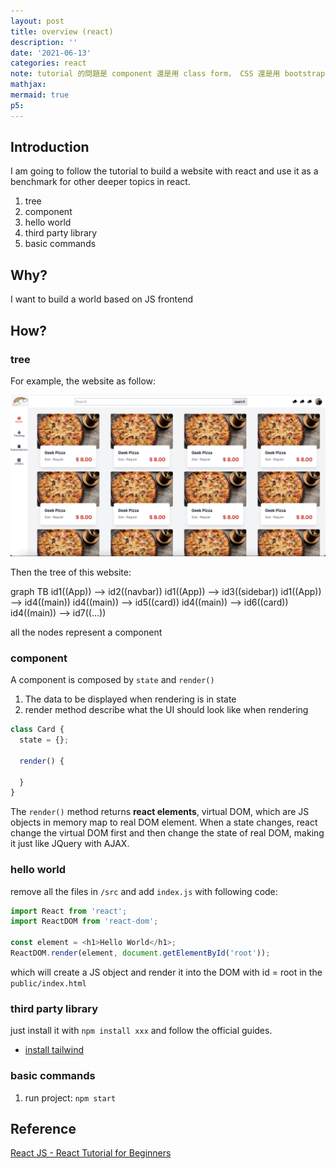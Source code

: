 ```yaml
---
layout: post
title: overview (react)
description: ''
date: '2021-06-13'
categories: react
note: tutorial 的問題是 component 還是用 class form， CSS 還是用 bootstrap
mathjax:
mermaid: true
p5:
---
```


## Introduction

I am going to follow the tutorial to build a website with react and use it as a benchmark for other deeper topics in react.

1. tree
2. component
3. hello world
4. third party library
5. basic commands

## Why?

I want to build a world based on JS frontend

## How?

### tree

For example, the website as follow:

<img src="/assets/img/react_basic_layout_what.png" alt="react_basic_layout_what">

Then the tree of this website:

<div class="mermaid">
graph TB
  id1((App)) --> id2((navbar))
  id1((App)) --> id3((sidebar))
  id1((App)) --> id4((main))
  id4((main)) --> id5((card))
  id4((main)) --> id6((card))
  id4((main)) --> id7((...))
</div>

all the nodes represent a component

### component

A component is composed by `state` and `render()`

1. The data to be displayed when rendering is in state
2. render method describe what the UI should look like when rendering

```javascript
class Card {
  state = {};

  render() {
    
  }
}
```

The `render()` method returns **react elements**, virtual DOM, which are JS objects in memory map to real DOM element. When a state changes, react change the virtual DOM first and then change the state of real DOM, making it just like JQuery with AJAX.

### hello world

remove all the files in `/src` and add `index.js` with following code:

```javascript
import React from 'react';
import ReactDOM from 'react-dom';

const element = <h1>Hello World</h1>;
ReactDOM.render(element, document.getElementById('root'));
```

which will create a JS object and render it into the DOM with id = root in the `public/index.html`

### third party library

just install it with `npm install xxx` and follow the official guides.

* [install tailwind](https://tailwindcss.com/docs/guides/create-react-app)

### basic commands

1. run project: `npm start`

## Reference

[React JS - React Tutorial for Beginners](https://www.youtube.com/watch?v=Ke90Tje7VS0)
